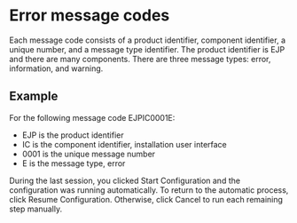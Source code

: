 # Error message codes

Each message code consists of a product identifier, component identifier, a unique number, and a message type identifier. The product identifier is EJP and there are many components. There are three message types: error, information, and warning.

## Example

For the following message code EJPIC0001E:

-   EJP is the product identifier
-   IC is the component identifier, installation user interface
-   0001 is the unique message number
-   E is the message type, error

During the last session, you clicked Start Configuration and the configuration was running automatically. To return to the automatic process, click Resume Configuration. Otherwise, click Cancel to run each remaining step manually.


